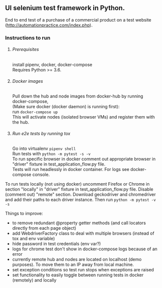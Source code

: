 ## UI selenium test framework in Python.

End to end test of a purchase of a commercial product on a test website 
(http://automationpractice.com/index.php).

### Instructions to run

1. ###### Prerequisites
    
    install pipenv, docker, docker-compose  
    Requires Python >= 3.6.

2. ###### Docker images
    Pull down the hub and node images from docker-hub by running docker-compose,  
    (Make sure docker (docker daemon) is running first):  
    run `docker-compose up`  
    This will activate nodes (isolated browser VMs) and register them with the hub.

3. ###### Run e2e tests by running tox
    
    Go into virtualenv `pipenv shell`    
    Run tests with `python -m pytest -s -v`  
    To run specific browser in docker comment out appropriate browser in "driver" fixture 
    in test_application_flow.py file.   
    Tests will run headlessly in docker container. For logs see docker-compose console.
    
To run tests locally (not using docker) uncomment Firefox or Chrome in section "locally" 
in "driver" fixture in test_application_flow.py file. Disable (comment out) "remote" 
section. Download geckodriver and chromedriver and add their paths to each driver 
instance. Then run `python -m pytest -v -s`


Things to improve:
- to remove redundant @property getter methods (and call locators directly from each page object)
- add WebdriverFactory class to deal with multiple browsers (instead of tox and env variable)
- hide password in test credentials (env var?)
- logs for chrome test don't show in docker-compose logs because of an error
- currently remote hub and nodes are located on localhost (demo purposes). To move them to
 an IP away from local machine. 
- set exception conditions so test run stops when exceptions are raised
- set functionality to easily toggle between running tests in docker (remotely) and locally
 

